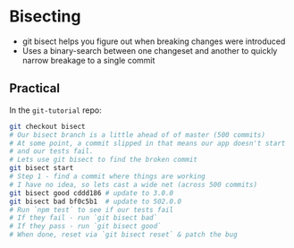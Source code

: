 # Bisecting

* git bisect helps you figure out when breaking changes were introduced
* Uses a binary-search between one changeset and another to quickly narrow breakage to a single commit

## Practical

In the `git-tutorial` repo:

```bash
git checkout bisect
# Our bisect branch is a little ahead of of master (500 commits)
# At some point, a commit slipped in that means our app doesn't start
# and our tests fail.
# Lets use git bisect to find the broken commit
git bisect start
# Step 1 - find a commit where things are working
# I have no idea, so lets cast a wide net (across 500 commits)
git bisect good cddd186 # update to 3.0.0
git bisect bad bf0c5b1  # update to 502.0.0
# Run `npm test` to see if our tests fail
# If they fail - run `git bisect bad`
# If they pass - run `git bisect good`
# When done, reset via `git bisect reset` & patch the bug
```